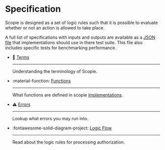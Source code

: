 # Specification

Scopie is designed as a set of logic rules such that it is
possible to evaluate whether or not an action is allowed to take place.

A full list of specifications with inputs and outputs are available 
as a [JSON file](https://github.com/miniscruff/scopie/blob/main/scenarios.json)
that implementations should use in there test suite.
This file also includes specific tests for benchmarking performance.

<div class="grid cards" markdown>

-   :book: [Terms](/specification/terms/)

    ---
    Understanding the terminology of Scopie.

-   :material-function: [Functions](/specification/functions/)

    ---
    What functions are defined in scopie [implementations](/implementations/).

-   :warning: [Errors](/specification/errors/)

    ---
    Lookup what errors you may run into.

-   :fontawesome-solid-diagram-project: [Logic Flow](/specification/logic/)

    ---
    Read about the logic rules for processing authorization.

</div>
